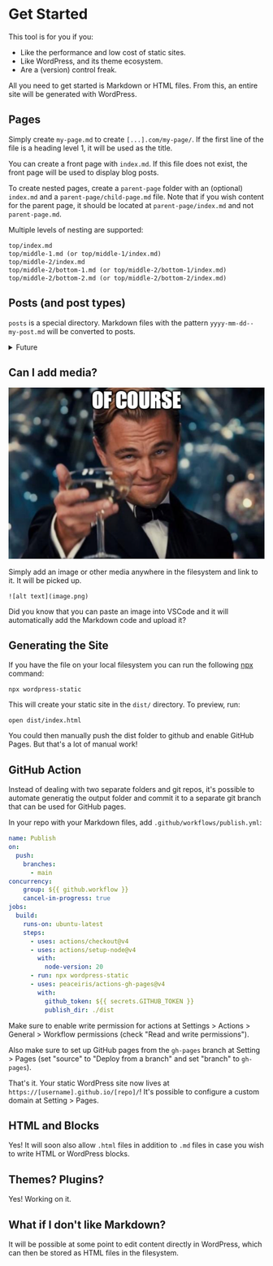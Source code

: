# Get Started

This tool is for you if you:

* Like the performance and low cost of static sites.
* Like WordPress, and its theme ecosystem.
* Are a (version) control freak.

All you need to get started is Markdown or HTML files. From this, an entire site will be generated with WordPress.

## Pages

Simply create `my-page.md` to create `[...].com/my-page/`. If the first line of the file is a heading level 1, it will be used as the title.

You can create a front page with `index.md`. If this file does not exist, the front page will be used to display blog posts.

To create nested pages, create a `parent-page` folder with an (optional) `index.md` and a `parent-page/child-page.md` file. Note that if you wish content for the parent page, it should be located at `parent-page/index.md` and not `parent-page.md`.

Multiple levels of nesting are supported:

```
top/index.md
top/middle-1.md (or top/middle-1/index.md)
top/middle-2/index.md
top/middle-2/bottom-1.md (or top/middle-2/bottom-1/index.md)
top/middle-2/bottom-2.md (or top/middle-2/bottom-2/index.md)
```

## Posts (and post types)

`posts` is a special directory. Markdown files with the pattern `yyyy-mm-dd--my-post.md` will be converted to posts.

<details>
<summary>Future</summary>
  
  In the future, it will be possible to add posts to the root to be displayed on the front page, and `posts` to be displayed on that sub page.
  
  Also in the future, it will be possible to add a config file to any folder to configure a custom post type. For example:
  
  ```
  shop/config.json
  shop/first-item.md
  shop/second-item.md
  ```
  
  ```json
  {
    "type": "product",
    "label": "Product"
  }
  ```

</details>

## Can I add media?

![Of course!](image.png)

Simply add an image or other media anywhere in the filesystem and link to it. It
will be picked up.

```
![alt text](image.png)
```

Did you know that you can paste an image into VSCode and it will automatically
add the Markdown code and upload it?

## Generating the Site

If you have the file on your local filesystem you can run the following [npx](https://docs.npmjs.com/downloading-and-installing-node-js-and-npm) command:

```
npx wordpress-static
```

This will create your static site in the `dist/` directory. To preview, run:

```
open dist/index.html
```

You could then manually push the dist folder to github and enable GitHub Pages. But that's a lot of manual work!

## GitHub Action

Instead of dealing with two separate folders and git repos, it's possible to automate generatig the output folder and commit it to a separate git branch that can be used for GitHub pages.

In your repo with your Markdown files, add `.github/workflows/publish.yml`:

```yml
name: Publish
on:
  push:
    branches:
      - main
concurrency:
    group: ${{ github.workflow }}
    cancel-in-progress: true
jobs:
  build:
    runs-on: ubuntu-latest
    steps:
      - uses: actions/checkout@v4
      - uses: actions/setup-node@v4
        with:
          node-version: 20
      - run: npx wordpress-static
      - uses: peaceiris/actions-gh-pages@v4
        with:
          github_token: ${{ secrets.GITHUB_TOKEN }}
          publish_dir: ./dist
```

Make sure to enable write permission for actions at Settings > Actions > General > Workflow permissions (check "Read and write permissions").

Also make sure to set up GitHub pages from the `gh-pages` branch at Setting > Pages (set "source" to "Deploy from a branch" and set "branch" to `gh-pages`).

That's it. Your static WordPress site now lives at `https://[username].github.io/[repo]/`! It's possible to configure a custom domain at Setting > Pages.

## HTML and Blocks

Yes! It will soon also allow `.html` files in addition to `.md` files in case you wish to write HTML or WordPress blocks.

## Themes? Plugins?

Yes! Working on it.

## What if I don't like Markdown?

It will be possible at some point to edit content directly in WordPress, which can then be stored as HTML files in the filesystem.






